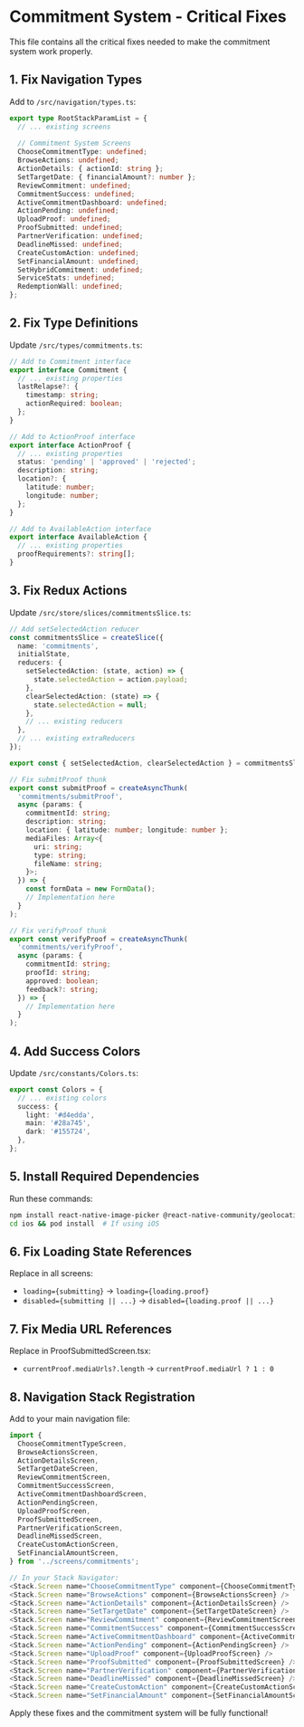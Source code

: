 # Commitment System - Critical Fixes

This file contains all the critical fixes needed to make the commitment system work properly.

## 1. Fix Navigation Types

Add to `/src/navigation/types.ts`:

```typescript
export type RootStackParamList = {
  // ... existing screens
  
  // Commitment System Screens
  ChooseCommitmentType: undefined;
  BrowseActions: undefined;
  ActionDetails: { actionId: string };
  SetTargetDate: { financialAmount?: number };
  ReviewCommitment: undefined;
  CommitmentSuccess: undefined;
  ActiveCommitmentDashboard: undefined;
  ActionPending: undefined;
  UploadProof: undefined;
  ProofSubmitted: undefined;
  PartnerVerification: undefined;
  DeadlineMissed: undefined;
  CreateCustomAction: undefined;
  SetFinancialAmount: undefined;
  SetHybridCommitment: undefined;
  ServiceStats: undefined;
  RedemptionWall: undefined;
};
```

## 2. Fix Type Definitions

Update `/src/types/commitments.ts`:

```typescript
// Add to Commitment interface
export interface Commitment {
  // ... existing properties
  lastRelapse?: {
    timestamp: string;
    actionRequired: boolean;
  };
}

// Add to ActionProof interface  
export interface ActionProof {
  // ... existing properties
  status: 'pending' | 'approved' | 'rejected';
  description: string;
  location?: {
    latitude: number;
    longitude: number;
  };
}

// Add to AvailableAction interface
export interface AvailableAction {
  // ... existing properties
  proofRequirements?: string[];
}
```

## 3. Fix Redux Actions

Update `/src/store/slices/commitmentsSlice.ts`:

```typescript
// Add setSelectedAction reducer
const commitmentsSlice = createSlice({
  name: 'commitments',
  initialState,
  reducers: {
    setSelectedAction: (state, action) => {
      state.selectedAction = action.payload;
    },
    clearSelectedAction: (state) => {
      state.selectedAction = null;
    },
    // ... existing reducers
  },
  // ... existing extraReducers
});

export const { setSelectedAction, clearSelectedAction } = commitmentsSlice.actions;

// Fix submitProof thunk
export const submitProof = createAsyncThunk(
  'commitments/submitProof',
  async (params: {
    commitmentId: string;
    description: string;
    location: { latitude: number; longitude: number };
    mediaFiles: Array<{
      uri: string;
      type: string;
      fileName: string;
    }>;
  }) => {
    const formData = new FormData();
    // Implementation here
  }
);

// Fix verifyProof thunk
export const verifyProof = createAsyncThunk(
  'commitments/verifyProof',
  async (params: {
    commitmentId: string;
    proofId: string;
    approved: boolean;
    feedback?: string;
  }) => {
    // Implementation here
  }
);
```

## 4. Add Success Colors

Update `/src/constants/Colors.ts`:

```typescript
export const Colors = {
  // ... existing colors
  success: {
    light: '#d4edda',
    main: '#28a745',
    dark: '#155724',
  },
};
```

## 5. Install Required Dependencies

Run these commands:

```bash
npm install react-native-image-picker @react-native-community/geolocation
cd ios && pod install  # If using iOS
```

## 6. Fix Loading State References

Replace in all screens:
- `loading={submitting}` → `loading={loading.proof}`
- `disabled={submitting || ...}` → `disabled={loading.proof || ...}`

## 7. Fix Media URL References

Replace in ProofSubmittedScreen.tsx:
- `currentProof.mediaUrls?.length` → `currentProof.mediaUrl ? 1 : 0`

## 8. Navigation Stack Registration

Add to your main navigation file:

```typescript
import {
  ChooseCommitmentTypeScreen,
  BrowseActionsScreen,
  ActionDetailsScreen,
  SetTargetDateScreen,
  ReviewCommitmentScreen,
  CommitmentSuccessScreen,
  ActiveCommitmentDashboardScreen,
  ActionPendingScreen,
  UploadProofScreen,
  ProofSubmittedScreen,
  PartnerVerificationScreen,
  DeadlineMissedScreen,
  CreateCustomActionScreen,
  SetFinancialAmountScreen,
} from '../screens/commitments';

// In your Stack Navigator:
<Stack.Screen name="ChooseCommitmentType" component={ChooseCommitmentTypeScreen} />
<Stack.Screen name="BrowseActions" component={BrowseActionsScreen} />
<Stack.Screen name="ActionDetails" component={ActionDetailsScreen} />
<Stack.Screen name="SetTargetDate" component={SetTargetDateScreen} />
<Stack.Screen name="ReviewCommitment" component={ReviewCommitmentScreen} />
<Stack.Screen name="CommitmentSuccess" component={CommitmentSuccessScreen} />
<Stack.Screen name="ActiveCommitmentDashboard" component={ActiveCommitmentDashboardScreen} />
<Stack.Screen name="ActionPending" component={ActionPendingScreen} />
<Stack.Screen name="UploadProof" component={UploadProofScreen} />
<Stack.Screen name="ProofSubmitted" component={ProofSubmittedScreen} />
<Stack.Screen name="PartnerVerification" component={PartnerVerificationScreen} />
<Stack.Screen name="DeadlineMissed" component={DeadlineMissedScreen} />
<Stack.Screen name="CreateCustomAction" component={CreateCustomActionScreen} />
<Stack.Screen name="SetFinancialAmount" component={SetFinancialAmountScreen} />
```

Apply these fixes and the commitment system will be fully functional!